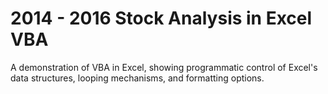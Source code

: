 # 2014 - 2016 Stock Analysis in Excel VBA

A demonstration of VBA in Excel, showing programmatic control of Excel's data structures, looping mechanisms, and formatting options.
